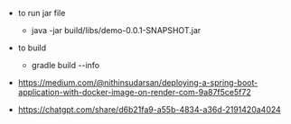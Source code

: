 - to run jar file
    -  java -jar build/libs/demo-0.0.1-SNAPSHOT.jar

- to build
    - gradle build --info

- https://medium.com/@nithinsudarsan/deploying-a-spring-boot-application-with-docker-image-on-render-com-9a87f5ce5f72

- https://chatgpt.com/share/d6b21fa9-a55b-4834-a36d-2191420a4024